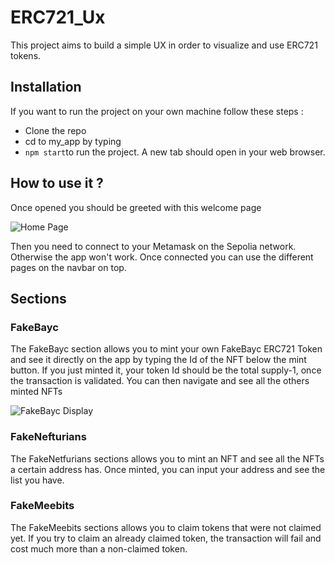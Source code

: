 # ERC721_Ux

This project aims to build a simple UX in order to visualize and use ERC721 tokens.

## Installation

If you want to run the project on your own machine follow these steps :
  - Clone the repo
  - cd to my_app by typing
  - `npm start`to run the project. A new tab should open in your web browser.
  
## How to use it ?

Once opened you should be greeted with this welcome page

![Home Page](https://user-images.githubusercontent.com/113424948/208079145-13ca24f5-d06b-417c-9a94-b40040a84ee3.JPG)

Then you need to connect to your Metamask on the Sepolia network. Otherwise the app won't work.
Once connected you can use the different pages on the navbar on top.

## Sections

### FakeBayc

The FakeBayc section allows you to mint your own FakeBayc ERC721 Token and see it directly on the app by typing the Id of the NFT below the mint button. If you just minted it, your token Id should be the total supply-1, once the transaction is validated. You can then navigate and see all the others minted NFTs

![FakeBayc Display](https://user-images.githubusercontent.com/113424948/208080409-47c473ed-4103-478d-bd8e-5659d49bece1.JPG)

### FakeNefturians

The FakeNetfurians sections allows you to mint an NFT and see all the NFTs a certain address has. Once minted, you can input your address and see the list you have.

### FakeMeebits
The FakeMeebits sections allows you to claim tokens that were not claimed yet. If you try to claim an already claimed token, the transaction will fail and cost much more than a non-claimed token.

